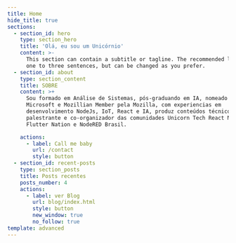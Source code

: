 ```yaml
---
title: Home
hide_title: true
sections:
  - section_id: hero
    type: section_hero
    title: 'Olá, eu sou um Unicórnio'
    content: >-
      This section can contain a subtitle or tagline. The recommended length is
      one to three sentences, but can be changed as you prefer.
  - section_id: about
    type: section_content
    title: SOBRE
    content: >+
      Sou formado em Análise de Sistemas, pós-graduando em IA, nomeado MSP pela
      Microsoft e Mozillian Member pela Mozilla, com experiencias em
      desenvolvimento NodeJs, IoT, React e IA, produz conteúdos técnicos, é
      palestrante e co-organizador das comunidades Unicorn Tech React Nation BR,
      Flutter Nation e NodeRED Brasil.

    actions:
      - label: Call me baby
        url: /contact
        style: button
  - section_id: recent-posts
    type: section_posts
    title: Posts recentes
    posts_number: 4
    actions:
      - label: ver Blog
        url: blog/index.html
        style: button
        new_window: true
        no_follow: true
template: advanced
---
```

